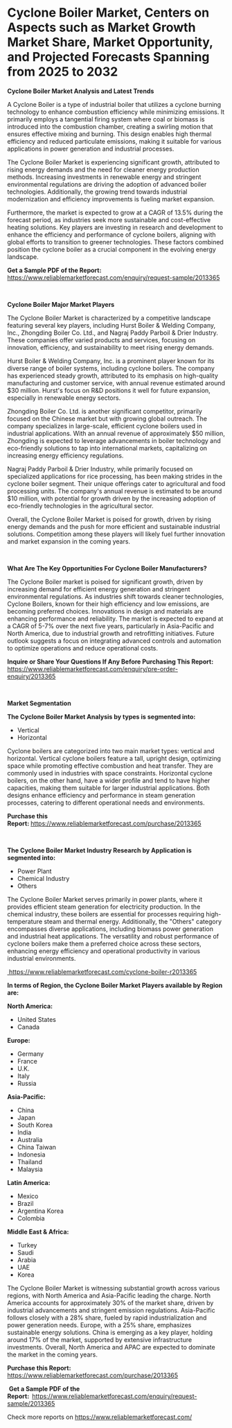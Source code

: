 <p><h1>Cyclone Boiler Market, Centers on Aspects such as Market Growth Market Share, Market Opportunity, and Projected Forecasts Spanning from 2025 to 2032</h1></p><p><strong>Cyclone Boiler Market Analysis and Latest Trends</strong></p>
<p><p>A Cyclone Boiler is a type of industrial boiler that utilizes a cyclone burning technology to enhance combustion efficiency while minimizing emissions. It primarily employs a tangential firing system where coal or biomass is introduced into the combustion chamber, creating a swirling motion that ensures effective mixing and burning. This design enables high thermal efficiency and reduced particulate emissions, making it suitable for various applications in power generation and industrial processes.</p><p>The Cyclone Boiler Market is experiencing significant growth, attributed to rising energy demands and the need for cleaner energy production methods. Increasing investments in renewable energy and stringent environmental regulations are driving the adoption of advanced boiler technologies. Additionally, the growing trend towards industrial modernization and efficiency improvements is fueling market expansion. </p><p>Furthermore, the market is expected to grow at a CAGR of 13.5% during the forecast period, as industries seek more sustainable and cost-effective heating solutions. Key players are investing in research and development to enhance the efficiency and performance of cyclone boilers, aligning with global efforts to transition to greener technologies. These factors combined position the cyclone boiler as a crucial component in the evolving energy landscape.</p></p>
<p><strong>Get a Sample PDF of the Report:&nbsp;</strong> <a href="https://www.reliablemarketforecast.com/enquiry/request-sample/2013365?utm_campaign=2606&utm_medium=2&utm_source=Github&utm_content=ia&utm_term=28022025&utm_id=cyclone-boiler">https://www.reliablemarketforecast.com/enquiry/request-sample/2013365</a></p>
<p>&nbsp;</p>
<p><strong>Cyclone Boiler Major Market Players</strong></p>
<p><p>The Cyclone Boiler Market is characterized by a competitive landscape featuring several key players, including Hurst Boiler & Welding Company, Inc., Zhongding Boiler Co. Ltd., and Nagraj Paddy Parboil & Drier Industry. These companies offer varied products and services, focusing on innovation, efficiency, and sustainability to meet rising energy demands.</p><p>Hurst Boiler & Welding Company, Inc. is a prominent player known for its diverse range of boiler systems, including cyclone boilers. The company has experienced steady growth, attributed to its emphasis on high-quality manufacturing and customer service, with annual revenue estimated around $30 million. Hurst's focus on R&D positions it well for future expansion, especially in renewable energy sectors.</p><p>Zhongding Boiler Co. Ltd. is another significant competitor, primarily focused on the Chinese market but with growing global outreach. The company specializes in large-scale, efficient cyclone boilers used in industrial applications. With an annual revenue of approximately $50 million, Zhongding is expected to leverage advancements in boiler technology and eco-friendly solutions to tap into international markets, capitalizing on increasing energy efficiency regulations.</p><p>Nagraj Paddy Parboil & Drier Industry, while primarily focused on specialized applications for rice processing, has been making strides in the cyclone boiler segment. Their unique offerings cater to agricultural and food processing units. The company's annual revenue is estimated to be around $10 million, with potential for growth driven by the increasing adoption of eco-friendly technologies in the agricultural sector.</p><p>Overall, the Cyclone Boiler Market is poised for growth, driven by rising energy demands and the push for more efficient and sustainable industrial solutions. Competition among these players will likely fuel further innovation and market expansion in the coming years.</p></p>
<p>&nbsp;</p>
<p><strong>What Are The Key Opportunities For Cyclone Boiler Manufacturers?</strong></p>
<p><p>The Cyclone Boiler market is poised for significant growth, driven by increasing demand for efficient energy generation and stringent environmental regulations. As industries shift towards cleaner technologies, Cyclone Boilers, known for their high efficiency and low emissions, are becoming preferred choices. Innovations in design and materials are enhancing performance and reliability. The market is expected to expand at a CAGR of 5-7% over the next five years, particularly in Asia-Pacific and North America, due to industrial growth and retrofitting initiatives. Future outlook suggests a focus on integrating advanced controls and automation to optimize operations and reduce operational costs.</p></p>
<p><strong>Inquire or Share Your Questions If Any Before Purchasing This Report:</strong> <a href="https://www.reliablemarketforecast.com/enquiry/pre-order-enquiry/2013365?utm_campaign=2606&utm_medium=2&utm_source=Github&utm_content=ia&utm_term=28022025&utm_id=cyclone-boiler">https://www.reliablemarketforecast.com/enquiry/pre-order-enquiry/2013365</a></p>
<p>&nbsp;</p>
<p><strong>Market Segmentation</strong></p>
<p><strong>The Cyclone Boiler Market Analysis by types is segmented into:</strong></p>
<p><ul><li>Vertical</li><li>Horizontal</li></ul></p>
<p><p>Cyclone boilers are categorized into two main market types: vertical and horizontal. Vertical cyclone boilers feature a tall, upright design, optimizing space while promoting effective combustion and heat transfer. They are commonly used in industries with space constraints. Horizontal cyclone boilers, on the other hand, have a wider profile and tend to have higher capacities, making them suitable for larger industrial applications. Both designs enhance efficiency and performance in steam generation processes, catering to different operational needs and environments.</p></p>
<p><strong>Purchase this Report:&nbsp;</strong><a href="https://www.reliablemarketforecast.com/purchase/2013365?utm_campaign=2606&utm_medium=2&utm_source=Github&utm_content=ia&utm_term=28022025&utm_id=cyclone-boiler">https://www.reliablemarketforecast.com/purchase/2013365</a></p>
<p>&nbsp;</p>
<p><strong>The Cyclone Boiler Market Industry Research by Application is segmented into:</strong></p>
<p><ul><li>Power Plant</li><li>Chemical Industry</li><li>Others</li></ul></p>
<p><p>The Cyclone Boiler Market serves primarily in power plants, where it provides efficient steam generation for electricity production. In the chemical industry, these boilers are essential for processes requiring high-temperature steam and thermal energy. Additionally, the "Others" category encompasses diverse applications, including biomass power generation and industrial heat applications. The versatility and robust performance of cyclone boilers make them a preferred choice across these sectors, enhancing energy efficiency and operational productivity in various industrial environments.</p></p>
<p><a href="https://www.reliablemarketforecast.com/cyclone-boiler-r2013365?utm_campaign=2606&utm_medium=2&utm_source=Github&utm_content=ia&utm_term=28022025&utm_id=cyclone-boiler">&nbsp;https://www.reliablemarketforecast.com/cyclone-boiler-r2013365</a></p>
<p><strong>In terms of Region, the Cyclone Boiler Market Players available by Region are:</strong></p>
<p>
    <p> <strong> North America: </strong>
        <ul>
            <li>United States</li>
            <li>Canada</li>
        </ul>
        </p> 
    <p> <strong> Europe: </strong>
        <ul>
            <li>Germany</li>
            <li>France</li>
            <li>U.K.</li>
            <li>Italy</li>
            <li>Russia</li>
        </ul>
        </p> 
    <p> <strong> Asia-Pacific: </strong>
        <ul>
            <li>China</li>
            <li>Japan</li>
            <li>South Korea</li>
            <li>India</li>
            <li>Australia</li>
            <li>China Taiwan</li>
            <li>Indonesia</li>
            <li>Thailand</li>
            <li>Malaysia</li>
        </ul>
        </p> 
    <p> <strong> Latin America: </strong>
        <ul>
            <li>Mexico</li>
            <li>Brazil</li>
            <li>Argentina Korea</li>
            <li>Colombia</li>
        </ul>
        </p> 
    <p> <strong> Middle East & Africa: </strong>
        <ul>
            <li>Turkey</li>
            <li>Saudi</li>
            <li>Arabia</li>
            <li>UAE</li>
            <li>Korea</li>
        </ul>
    </p>
    </p>
<p><p>The Cyclone Boiler Market is witnessing substantial growth across various regions, with North America and Asia-Pacific leading the charge. North America accounts for approximately 30% of the market share, driven by industrial advancements and stringent emission regulations. Asia-Pacific follows closely with a 28% share, fueled by rapid industrialization and power generation needs. Europe, with a 25% share, emphasizes sustainable energy solutions. China is emerging as a key player, holding around 17% of the market, supported by extensive infrastructure investments. Overall, North America and APAC are expected to dominate the market in the coming years.</p></p>
<p><strong>Purchase this Report: </strong><a href="https://www.reliablemarketforecast.com/purchase/2013365?utm_campaign=2606&utm_medium=2&utm_source=Github&utm_content=ia&utm_term=28022025&utm_id=cyclone-boiler">https://www.reliablemarketforecast.com/purchase/2013365</a></p>
<p>&nbsp;<strong>Get a Sample PDF of the Report:&nbsp;&nbsp;</strong><a href="https://www.reliablemarketforecast.com/enquiry/request-sample/2013365?utm_campaign=2606&utm_medium=2&utm_source=Github&utm_content=ia&utm_term=28022025&utm_id=cyclone-boiler">https://www.reliablemarketforecast.com/enquiry/request-sample/2013365</a></p>
<p><strong></strong></p>
<p>Check more reports on <a href="https://www.reliablemarketforecast.com/?utm_campaign=2606&utm_medium=2&utm_source=Github&utm_content=ia&utm_term=28022025&utm_id=cyclone-boiler">https://www.reliablemarketforecast.com/</a></p>